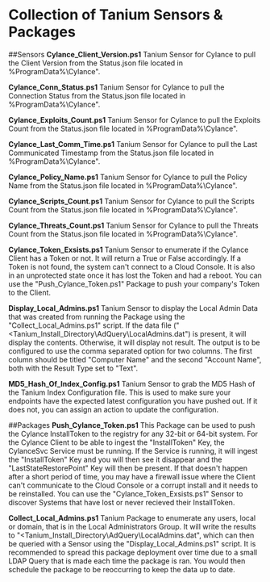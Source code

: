 # Collection of Tanium Sensors & Packages

##Sensors
**Cylance_Client_Version.ps1**
Tanium Sensor for Cylance to pull the Client Version from the Status.json file located in %ProgramData%\Cylance\".

**Cylance_Conn_Status.ps1**
Tanium Sensor for Cylance to pull the Connection Status from the Status.json file located in %ProgramData%\Cylance\".

**Cylance_Exploits_Count.ps1**
Tanium Sensor for Cylance to pull the Exploits Count from the Status.json file located in %ProgramData%\Cylance\".

**Cylance_Last_Comm_Time.ps1**
Tanium Sensor for Cylance to pull the Last Communicated Timestamp from the Status.json file located in %ProgramData%\Cylance\".

**Cylance_Policy_Name.ps1**
Tanium Sensor for Cylance to pull the Policy Name from the Status.json file located in %ProgramData%\Cylance\".

**Cylance_Scripts_Count.ps1**
Tanium Sensor for Cylance to pull the Scripts Count from the Status.json file located in %ProgramData%\Cylance\".

**Cylance_Threats_Count.ps1**
Tanium Sensor for Cylance to pull the Threats Count from the Status.json file located in %ProgramData%\Cylance\".

**Cylance_Token_Exsists.ps1**
Tanium Sensor to enumerate if the Cylance Client has a Token or not. It will return a True or False accordingly. If a Token is not found, the system can't connect to a Cloud Console. It is also in an unprotected state once it has lost the Token and had a reboot. You can use the "Push_Cylance_Token.ps1" Package to push your company's Token to the Client.

**Display_Local_Admins.ps1**
Tanium Sensor to display the Local Admin Data that was created from running the Package using the "Collect_Local_Admins.ps1" script. If the data file ("<Tanium_Install_Directory\AdQuery\LocalAdmins.dat") is present, it will display the contents. Otherwise, it will display not result. The output is to be configured to use the comma separated option for two columns. The first column should be titled "Computer Name" and the second "Account Name", both with the Result Type set to "Text".

**MD5_Hash_Of_Index_Config.ps1**
Tanium Sensor to grab the MD5 Hash of the Tanium Index Configuration file. This is used to make sure your endpoints have the expected latest configuration you have pushed out. If it does not, you can assign an action to update the configuration.


##Packages
**Push_Cylance_Token.ps1**
This Package can be used to push the Cylance InstallToken to the registry for any 32-bit or 64-bit system. For the Cylance Client to be able to ingest the "InstallToken" Key, the CylanceSvc Service must be running. If the Service is running, it will ingest the "InstallToken" Key and you will then see it disappear and the "LastStateRestorePoint" Key will then be present. If that doesn't happen after a short period of time, you may have a firewall issue where the Client can't communicate to the Cloud Console or a corrupt install and it needs to be reinstalled. You can use the "Cylance_Token_Exsists.ps1" Sensor to discover Systems that have lost or never recieved their InstallToken.

**Collect_Local_Admins.ps1**
Tanium Package to enumerate any users, local or domain, that is in the Local Administrators Group. It will write the results to "<Tanium_Install_Directory\AdQuery\LocalAdmins.dat", which can then be queried with a Sensor using the "Display_Local_Admins.ps1" script. It is recommended to spread this package deployment over time due to a small LDAP Query that is made each time the package is ran. You would then schedule the package to be reoccurring to keep the data up to date.


